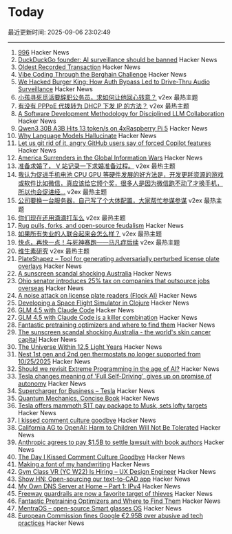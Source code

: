 # Today

最近更新时间: 2025-09-06 23:02:49

--- 
1. [996](https://lucumr.pocoo.org/2025/9/4/996/) Hacker News
2. [DuckDuckGo founder: AI surveillance should be banned](https://gabrielweinberg.com/p/ai-surveillance-should-be-banned) Hacker News
3. [Oldest Recorded Transaction](https://avi.im/blag/2025/oldest-txn/) Hacker News
4. [Vibe Coding Through the Berghain Challenge](https://www.nibzard.com/berghain/) Hacker News
5. [We Hacked Burger King: How Auth Bypass Led to Drive-Thru Audio Surveillance](https://bobdahacker.com/blog/rbi-hacked-drive-thrus/) Hacker News
6. [小孩寻死觅活要辞职公务员，求如何让他回心转意？](https://www.v2ex.com/t/1157522) v2ex 最热主题
7. [有没有 PPPoE 代拨转为 DHCP 下发 IP 的方法？](https://www.v2ex.com/t/1157416) v2ex 最热主题
8. [A Software Development Methodology for Disciplined LLM Collaboration](https://github.com/Varietyz/Disciplined-AI-Software-Development) Hacker News
9. [Qwen3 30B A3B Hits 13 token/s on 4xRaspberry Pi 5](https://github.com/b4rtaz/distributed-llama/discussions/255) Hacker News
10. [Why Language Models Hallucinate](https://openai.com/index/why-language-models-hallucinate/) Hacker News
11. [Let us git rid of it, angry GitHub users say of forced Copilot features](https://www.theregister.com/2025/09/05/github_copilot_complaints/) Hacker News
12. [America Surrenders in the Global Information Wars](https://www.theatlantic.com/ideas/archive/2025/09/unilateral-disarmament/684086/) Hacker News
13. [准备求婚了， V 站记录一下求婚准备过程。](https://www.v2ex.com/t/1157460) v2ex 最热主题
14. [我认为促进手机电池 CPU GPU 等硬件发展的好方法是，开发更耗资源的游戏或软件比如微信，真应该给它颁个奖，很多人是因为微信跑不动了才换手机，所以也会促进经...](https://www.v2ex.com/t/1157448) v2ex 最热主题
15. [公司要换一台服务器，自己写了个大体配置，大家帮忙参谋参谋](https://www.v2ex.com/t/1157431) v2ex 最热主题
16. [你们现在还用滴滴打车么](https://www.v2ex.com/t/1157422) v2ex 最热主题
17. [Rug pulls, forks, and open-source feudalism](https://lwn.net/SubscriberLink/1036465/e80ebbc4cee39bfb/) Hacker News
18. [如果所有失业的人联合起来会怎么样？](https://www.v2ex.com/t/1157451) v2ex 最热主题
19. [快点，再快一点！与死神赛跑——马凡症后续](https://www.v2ex.com/t/1157444) v2ex 最热主题
20. [维生素研究](https://www.v2ex.com/t/1157425) v2ex 最热主题
21. [PlateShapez – Tool for generating adversarially perturbed license plate overlays](https://github.com/bennjordan/PlateShapez) Hacker News
22. [A sunscreen scandal shocking Australia](https://www.bbc.com/news/articles/c4gzl41rpdqo) Hacker News
23. [Ohio senator introduces 25% tax on companies that outsource jobs overseas](https://www.foxnews.com/politics/gop-senator-drops-hammer-companies-shipping-jobs-overseas-crucial-bill) Hacker News
24. [A noise attack on license plate readers (Flock AI)](https://github.com/bennjordan/PlateShapez) Hacker News
25. [Developing a Space Flight Simulator in Clojure](https://www.wedesoft.de/software/2025/09/05/clojure-game/) Hacker News
26. [GLM 4.5 with Claude Code](https://docs.z.ai/guides/llm/glm-4.5) Hacker News
27. [GLM 4.5 with Claude Code is a killer combination](https://docs.z.ai/guides/llm/glm-4.5) Hacker News
28. [Fantastic pretraining optimizers and where to find them](https://arxiv.org/abs/2509.02046) Hacker News
29. [The sunscreen scandal shocking Australia - the world's skin cancer capital](https://www.bbc.com/news/articles/c4gzl41rpdqo) Hacker News
30. [The Universe Within 12.5 Light Years](http://www.atlasoftheuniverse.com/12lys.html) Hacker News
31. [Nest 1st gen and 2nd gen thermostats no longer supported from 10/25/2025](https://community.hubitat.com/t/nest-1st-gen-and-2nd-gen-thermostats-no-longer-supported-by-google-from-10-25-2025/152952) Hacker News
32. [Should we revisit Extreme Programming in the age of AI?](https://www.hyperact.co.uk/blog/should-we-revisit-xp-in-the-age-of-ai) Hacker News
33. [Tesla changes meaning of 'Full Self-Driving', gives up on promise of autonomy](https://electrek.co/2025/09/05/tesla-changes-meaning-full-self-driving-give-up-promise-autonomy/) Hacker News
34. [Supercharger for Business – Tesla](https://www.tesla.com/supercharger-for-business) Hacker News
35. [Quantum Mechanics, Concise Book](https://github.com/basketballguy999/Quantum-Mechanics-Concise-Book) Hacker News
36. [Tesla offers mammoth $1T pay package to Musk, sets lofty targets](https://www.reuters.com/business/autos-transportation/tesla-offers-mammoth-1-trillion-pay-package-musk-sets-lofty-targets-2025-09-05/) Hacker News
37. [I kissed comment culture goodbye](https://sustainableviews.substack.com/p/the-day-i-kissed-comment-culture) Hacker News
38. [California AG to OpenAI: Harm to Children Will Not Be Tolerated](https://oag.ca.gov/news/press-releases/attorney-general-bonta-openai-harm-children-will-not-be-tolerated) Hacker News
39. [Anthropic agrees to pay $1.5B to settle lawsuit with book authors](https://www.nytimes.com/2025/09/05/technology/anthropic-settlement-copyright-ai.html?unlocked_article_code=1.jk8.bTTt.Zir9wmtPaTp2&smid=url-share) Hacker News
40. [The Day I Kissed Comment Culture Goodbye](https://sustainableviews.substack.com/p/the-day-i-kissed-comment-culture) Hacker News
41. [Making a font of my handwriting](https://chameth.com/making-a-font-of-my-handwriting/) Hacker News
42. [Gym Class VR (YC W22) Is Hiring – UX Design Engineer](https://www.ycombinator.com/companies/gym-class-by-irl-studios/jobs/ywXHGBv-ux-design-engineer-senior-staff-principal) Hacker News
43. [Show HN: Open-sourcing our text-to-CAD app](https://github.com/Adam-CAD/CADAM) Hacker News
44. [My Own DNS Server at Home – Part 1: IPv4](https://jan.wildeboer.net/2025/08/My-DNS-Part-1/) Hacker News
45. [Freeway guardrails are now a favorite target of thieves](https://laist.com/news/transportation/guardrails-aluminum-theft) Hacker News
46. [Fantastic Pretraining Optimizers and Where to Find Them](https://arxiv.org/abs/2509.02046) Hacker News
47. [MentraOS – open-source Smart glasses OS](https://github.com/Mentra-Community/MentraOS) Hacker News
48. [European Commission fines Google €2.95B over abusive ad tech practices](https://ec.europa.eu/commission/presscorner/detail/en/ip_25_1992) Hacker News
